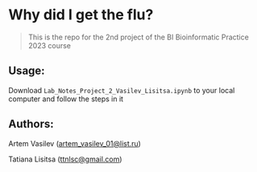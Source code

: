 # Why did I get the flu?

> This is the repo for the 2nd project of the BI Bioinformatic Practice 2023 course


## Usage:

Download `Lab_Notes_Project_2_Vasilev_Lisitsa.ipynb` to your local computer and follow the steps in it


## Authors:

Artem Vasilev (artem_vasilev_01@list.ru)

Tatiana Lisitsa (ttnlsc@gmail.com)
